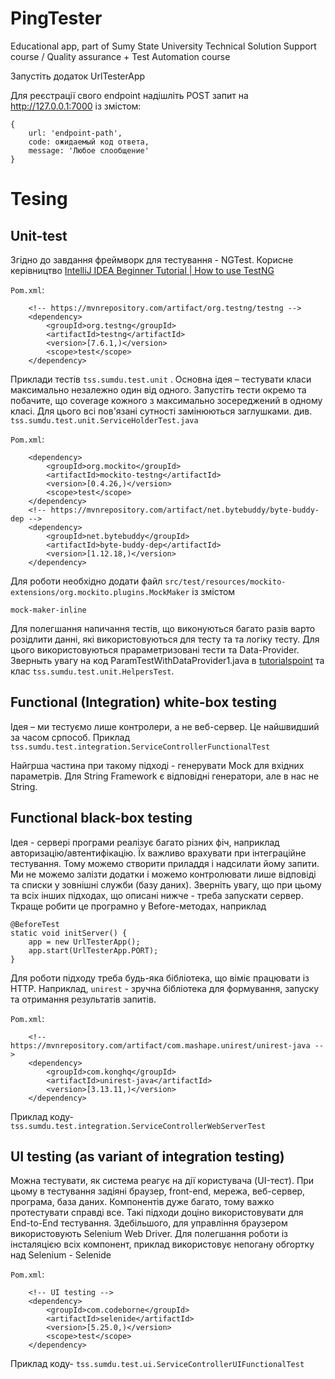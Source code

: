 # PingTester

Educational app, part of Sumy State University Technical Solution Support course / Quality assurance + Test Automation
course

Запустіть додаток UrlTesterApp

Для реєстрації свого endpoint надішліть POST запит на http://127.0.0.1:7000 із змістом:

    {
        url: 'endpoint-path',
        code: ожидаемый код ответа,
        message: 'Любое слообщение'
    } 

# Tesing

## Unit-test

Згідно до завдання фреймворк для тестування - NGTest. Корисне
керівництво  [IntelliJ IDEA Beginner Tutorial | How to use TestNG](https://youtu.be/PmpA8PtnXAk)

`Pom.xml`:

        <!-- https://mvnrepository.com/artifact/org.testng/testng -->
        <dependency>
            <groupId>org.testng</groupId>
            <artifactId>testng</artifactId>
            <version>[7.6.1,)</version>
            <scope>test</scope>
        </dependency>

Приклади тестів `tss.sumdu.test.unit` . Основна ідея – тестувати класи максимально незалежно один від одного.
Запустіть тести окремо та побачите, що coverage кожного з максимально зосереджений в одному класі.
Для цього всі пов'язані сутності замінюються заглушками. див. `tss.sumdu.test.unit.ServiceHolderTest.java`

`Pom.xml`:

        <dependency>
            <groupId>org.mockito</groupId>
            <artifactId>mockito-testng</artifactId>
            <version>[0.4.26,)</version>
            <scope>test</scope>
        </dependency>
        <!-- https://mvnrepository.com/artifact/net.bytebuddy/byte-buddy-dep -->
        <dependency>
            <groupId>net.bytebuddy</groupId>
            <artifactId>byte-buddy-dep</artifactId>
            <version>[1.12.18,)</version>
        </dependency>


Для роботи необхідно додати файл `src/test/resources/mockito-extensions/org.mockito.plugins.MockMaker`  із змістом

    mock-maker-inline

Для полегшання напичання тестів, що виконуються багато разів варто розідлити данні, які використовуються для тесту та та
логіку тесту.
Для цього використовуються прараметризовані тести та Data-Provider. Зверныть увагу на код
ParamTestWithDataProvider1.java
в [tutorialspoint](https://www.tutorialspoint.com/testng/testng_parameterized_test.htm) та
клас `tss.sumdu.test.unit.HelpersTest`.

## Functional (Integration) white-box testing

Ідея – ми тестуємо лише контролери, а не веб-сервер. Це найшвидший за часом српособ. Приклад
`tss.sumdu.test.integration.ServiceControllerFunctionalTest`

Найгрша частина при такому підході - генерувати Mock для вхідних параметрів. Для String Framework є відповідні
генератори, але в нас не String.

## Functional black-box testing

Ідея - сервері програми реалізує багато різних фіч, наприклад авторизацію/автентифікацію. Їх важливо врахувати при
інтеграційне тестування. Тому можемо створити приладдя і надсилати йому запити. Ми не можемо залізти додатки і
можемо контролювати лише відповіді та списки у зовнішні служби (базу даних). Зверніть увагу, що при цьому та всіх інших
підходах, що описані нижче - треба запускати сервер. Ткраще робити це програмно у Before-методах, наприклад

    @BeforeTest
    static void initServer() {
        app = new UrlTesterApp();
        app.start(UrlTesterApp.PORT);
    }

Для роботи підходу треба будь-яка бібліотека, що віміє працювати із HTTP. Наприклад, `unirest` - зручна бібліотека для
формування, запуску та отримання результатів запитів.

`Pom.xml`:

        <!-- https://mvnrepository.com/artifact/com.mashape.unirest/unirest-java -->
        <dependency>
            <groupId>com.konghq</groupId>
            <artifactId>unirest-java</artifactId>
            <version>[3.13.11,)</version>
        </dependency>

Приклад коду- `tss.sumdu.test.integration.ServiceControllerWebServerTest`

## UI testing (as variant of integration testing)

Можна тестувати, як система реагує на дії користувача (UI-тест). При цьому в тестування задіяні браузер,
front-end, мережа, веб-сервер, програма, база даних. Компонентів дуже багато, тому важко протестувати
справді все. Такі підходи доціно використовувати для End-to-End тестування. Здебільшого, для управління браузером
використовують Selenium Web Driver. Для полегшання роботи із інсталяцією всіх компонент, приклад використовує
непогану обгортку над Selenium - Selenide

`Pom.xml`:

        <!-- UI testing -->
        <dependency>
            <groupId>com.codeborne</groupId>
            <artifactId>selenide</artifactId>
            <version>[5.25.0,)</version>
            <scope>test</scope>
        </dependency>

Приклад коду-  `tss.sumdu.test.ui.ServiceControllerUIFunctionalTest`

